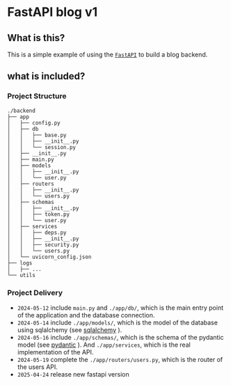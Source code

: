 # FastAPI blog v1


## What is this?

This is a simple example of using the [`FastAPI`](https://fastapi.tiangolo.com/) to build a blog backend.

## what is included?

### Project Structure

```
./backend
├── app
│   ├── config.py
│   ├── db
│   │   ├── base.py
│   │   ├── __init__.py
│   │   └── session.py
│   ├── __init__.py
│   ├── main.py
│   ├── models
│   │   ├── __init__.py
│   │   └── user.py
│   ├── routers
│   │   ├── __init__.py
│   │   └── users.py
│   ├── schemas
│   │   ├── __init__.py
│   │   ├── token.py
│   │   └── user.py
│   ├── services
│   │   ├── deps.py
│   │   ├── __init__.py
│   │   ├── security.py
│   │   └── users.py
│   └── uvicorn_config.json
├── logs
│   ├── ...
└── utils
```

### Project Delivery

- `2024-05-12` include `main.py` and `./app/db/`, which is the main entry point of the application and the database connection.
- `2024-05-14` include `./app/models/`, which is the model of the database using sqlalchemy (see [sqlalchemy](https://docs.sqlalchemy.org/en/20/orm/tutorial.html) ).
- `2024-05-16` include `./app/schemas/`, which is the schema of the pydantic model (see [pydantic](https://pydantic-docs.helpmanual.io/usage/models/#field-customization) ). And `./app/services`, which is the real implementation of the API.
- `2024-05-19` complete the `./app/routers/users.py`, which is the router of the users API.
- `2025-04-24` release new fastapi version